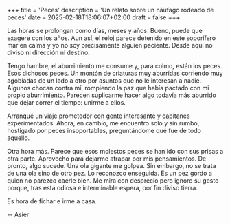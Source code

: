 +++
title = 'Peces'
description = 'Un relato sobre un náufago rodeado de peces'
date = 2025-02-18T18:06:07+02:00
draft = false
+++

Las horas se prolongan como días, meses y años. Bueno, puede que exagere con los años. Aun así, el reloj parece detenido en este soporífero mar en calma y yo no soy precisamente alguien paciente. Desde aquí no diviso ni dirección ni destino.

Tengo hambre, el aburrimiento me consume y, para colmo, están los peces. Esos dichosos peces. Un montón de criaturas muy aburridas corriendo muy agobiadas de un lado a otro por asuntos que no le interesan a nadie. Algunos chocan contra mí, rompiendo la paz que había pactado con mi propio aburrimiento. Parecen suplicarme hacer algo todavía más aburrido que dejar correr el tiempo: unirme a ellos.

Arranqué un viaje prometedor con gente interesante y capitanes experimentados. Ahora, en cambio, me encuentro solo y sin rumbo, hostigado por peces insoportables, preguntándome qué fue de todo aquello.

Otra hora más. Parece que esos molestos peces se han ido con sus prisas a otra parte. Aprovecho para dejarme atrapar por mis pensamientos. De pronto, algo sucede. Una ola gigante me golpea. Sin embargo, no se trata de una ola sino de otro pez. Lo reconozco enseguida. Es un pez gordo a quien no parezco caerle bien. Me mira con desprecio pero ignoro su gesto porque, tras esta odiosa e interminable espera, por fin diviso tierra.

Es hora de fichar e irme a casa.

--
Asier
